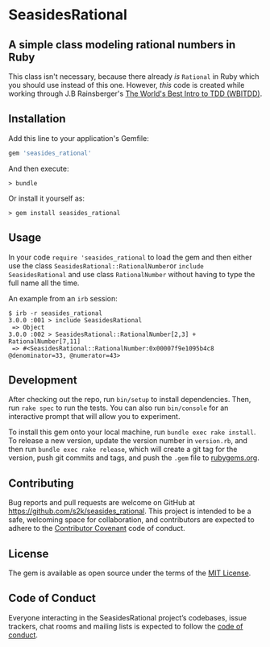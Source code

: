 # SeasidesRational

##  A simple class modeling rational numbers in Ruby

This class isn't necessary, because there already *is* `Rational` in Ruby which you should use instead of this one.
However, _this_ code is created while working through J.B Rainsberger's [The World's Best Intro to TDD (WBITDD)](http://www.jbrains.ca/training/the-worlds-best-introduction-to-test-driven-development/).


## Installation

Add this line to your application's Gemfile:

```ruby
gem 'seasides_rational'
```

And then execute:

```
> bundle
```

Or install it yourself as:

```
> gem install seasides_rational
```

## Usage

In your code `require 'seasides_rational` to load the gem and then either use the class  `SeasidesRational::RationalNumber`or `include  SeasidesRational` and use class `RationalNumber` without having to type the full name all the time.

An example from an `irb` session:

```
$ irb -r seasides_rational
3.0.0 :001 > include SeasidesRational
 => Object
3.0.0 :002 > SeasidesRational::RationalNumber[2,3] +  RationalNumber[7,11]
 => #<SeasidesRational::RationalNumber:0x00007f9e1095b4c8 @denominator=33, @numerator=43>
```

## Development

After checking out the repo, run `bin/setup` to install dependencies. Then, run `rake spec` to run the tests. You can also run `bin/console` for an interactive prompt that will allow you to experiment.

To install this gem onto your local machine, run `bundle exec rake install`. To release a new version, update the version number in `version.rb`, and then run `bundle exec rake release`, which will create a git tag for the version, push git commits and tags, and push the `.gem` file to [rubygems.org](https://rubygems.org).

## Contributing

Bug reports and pull requests are welcome on GitHub at https://github.com/s2k/seasides_rational. This project is intended to be a safe, welcoming space for collaboration, and contributors are expected to adhere to the [Contributor Covenant](http://contributor-covenant.org) code of conduct.

## License

The gem is available as open source under the terms of the [MIT License](https://opensource.org/licenses/MIT).

## Code of Conduct

Everyone interacting in the SeasidesRational project’s codebases, issue trackers, chat rooms and mailing lists is expected to follow the [code of conduct](https://github.com/s2k/seasides_rational/blob/master/CODE_OF_CONDUCT.md).
